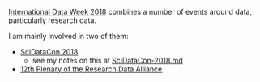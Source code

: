 [International Data Week 2018](http://internationaldataweek.org/programme-overview) combines a number of events around data, particularly research data.

I am mainly involved in two of them:
- [SciDataCon 2018](https://www.scidatacon.org/IDW2018/programme/)
  - see my notes on this at [SciDataCon-2018.md](SciDataCon-2018.md)
- [12th Plenary of the Research Data Alliance](http://www.internationaldataweek.org/rda-12th-plenary)
